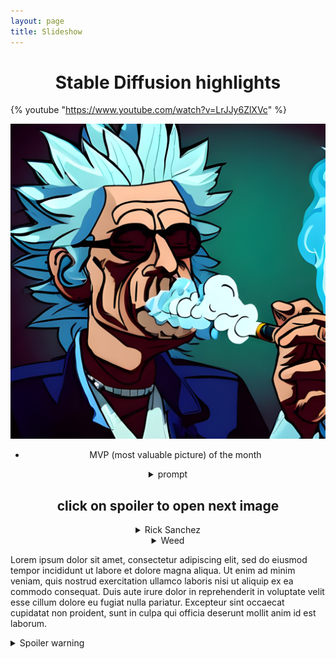 ```yaml
---
layout: page
title: Slideshow
---
```


# <center>Stable Diffusion <strong>highlights</strong></center>

{% youtube "https://www.youtube.com/watch?v=LrJJy6ZlXVc" %}

![highlights](/public/images/rick1.png)
* <center><p class="message"> MVP (most valuable picture) of the month </p></center>

<center><details>
<summary>prompt</summary>
<p class="message">
<strong>model</strong> = stable-diffusion</p>
<p class="message">
<strong>model version</strong> = v1.5
</p>
<p class="message">
<strong>guidance scale</strong> = 7.5
</p>
<p class="message">
<strong>seed</strong> = 7462918074035488
</p>
<p class="message">
<strong>steps</strong> = 50
</p>
<p class="message">
<strong>image</strong> = private
</p>
</details></center>


## <center><strong>click on spoiler to open next image</strong></center>

<center><details>
<summary>Rick Sanchez</summary>
<img src="/public/images/rick2.png" alt="Rick1">

<details>
<summary>Model info</summary>
<p class="message">
seed=13414523425<br>
sledeci tekst<br>
onaj posle njega
</p>
</details>
</details></center>

<center><details>
<summary>Weed</summary>
<img src="/public/images/weed1.png" alt="Weed1">
<p class="message"> seed=123314134134 </p>
</details></center>




Lorem ipsum dolor sit amet, consectetur adipiscing elit, sed do eiusmod tempor incididunt ut labore et dolore magna aliqua. Ut enim ad minim veniam, quis nostrud exercitation ullamco laboris nisi ut aliquip ex ea commodo consequat. Duis aute irure dolor in reprehenderit in voluptate velit esse cillum dolore eu fugiat nulla pariatur. Excepteur sint occaecat cupidatat non proident, sunt in culpa qui officia deserunt mollit anim id est laborum.


<details>
  <summary>Spoiler warning</summary>

  Spoiler text. Note that it's important to have a space after the summary tag. You should be able to write any markdown you want inside the `<details>` tag... just make sure you close `<details>` afterward.

  ```javascript
  console.log("I'm a code block!");
  ```

</details>
